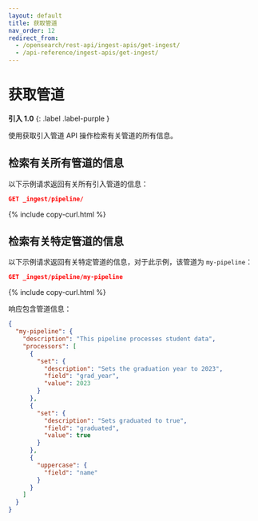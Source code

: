 ```yaml
---
layout: default
title: 获取管道
nav_order: 12
redirect_from:
  - /opensearch/rest-api/ingest-apis/get-ingest/
  - /api-reference/ingest-apis/get-ingest/
---
```


# 获取管道
**引入 1.0**
{: .label .label-purple }

使用获取引入管道 API 操作检索有关管道的所有信息。

## 检索有关所有管道的信息

以下示例请求返回有关所有引入管道的信息：

```json
GET _ingest/pipeline/
```
{% include copy-curl.html %}

## 检索有关特定管道的信息

以下示例请求返回有关特定管道的信息，对于此示例，该管道为 `my-pipeline`：

```json
GET _ingest/pipeline/my-pipeline
```
{% include copy-curl.html %}

响应包含管道信息：

```json
{
  "my-pipeline": {
    "description": "This pipeline processes student data",
    "processors": [
      {
        "set": {
          "description": "Sets the graduation year to 2023",
          "field": "grad_year",
          "value": 2023
        }
      },
      {
        "set": {
          "description": "Sets graduated to true",
          "field": "graduated",
          "value": true
        }
      },
      {
        "uppercase": {
          "field": "name"
        }
      }
    ]
  }
}
```
